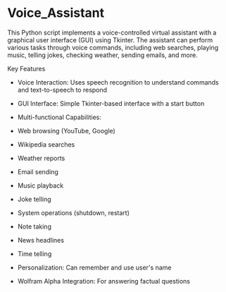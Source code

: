 # Voice_Assistant

This Python script implements a voice-controlled virtual assistant with a graphical user interface (GUI) using Tkinter. The assistant can perform various tasks through voice commands, including web searches, playing music, telling jokes, checking weather, sending emails, and more.

Key Features
- Voice Interaction: Uses speech recognition to understand commands and text-to-speech to respond

- GUI Interface: Simple Tkinter-based interface with a start button

- Multi-functional Capabilities:

- Web browsing (YouTube, Google)

- Wikipedia searches

- Weather reports

- Email sending

- Music playback

- Joke telling

- System operations (shutdown, restart)

- Note taking

- News headlines

- Time telling

- Personalization: Can remember and use user's name

- Wolfram Alpha Integration: For answering factual questions
